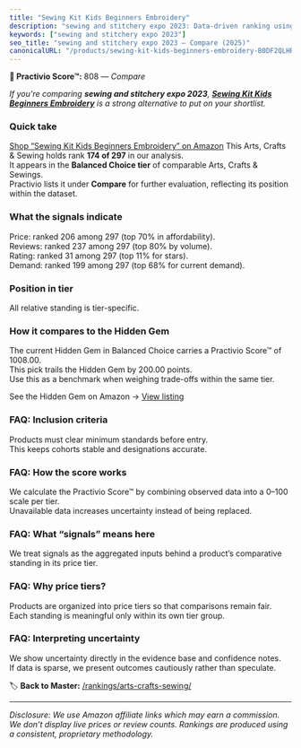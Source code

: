 ```yaml
---
title: "Sewing Kit Kids Beginners Embroidery"
description: "sewing and stitchery expo 2023: Data-driven ranking using the Practivio Score™. Positioned by quality, value, demand, findability, momentum."
keywords: ["sewing and stitchery expo 2023"]
seo_title: "sewing and stitchery expo 2023 — Compare (2025)"
canonicalURL: "/products/sewing-kit-kids-beginners-embroidery-B0DF2QLHRT/"
---
```


**🛒 Practivio Score™:** 808 — _Compare_


*If you're comparing **sewing and stitchery expo 2023**, **[Sewing Kit Kids Beginners Embroidery](https://www.amazon.com/dp/B0DF2QLHRT?tag=practivio-20)** is a strong alternative to put on your shortlist.*
### Quick take
[Shop “Sewing Kit Kids Beginners Embroidery” on Amazon](https://www.amazon.com/dp/B0DF2QLHRT?tag=practivio-20)
This Arts, Crafts & Sewing holds rank **174 of 297** in our analysis.  
It appears in the **Balanced Choice tier** of comparable Arts, Crafts & Sewings.  
Practivio lists it under **Compare** for further evaluation, reflecting its position within the dataset.

### What the signals indicate
Price: ranked 206 among 297 (top 70% in affordability).  
Reviews: ranked 237 among 297 (top 80% by volume).  
Rating: ranked 31 among 297 (top 11% for stars).  
Demand: ranked 199 among 297 (top 68% for current demand).

### Position in tier
All relative standing is tier-specific.

### How it compares to the Hidden Gem
The current Hidden Gem in Balanced Choice carries a Practivio Score™ of 1008.00.  
This pick trails the Hidden Gem by 200.00 points.  
Use this as a benchmark when weighing trade-offs within the same tier.  

See the Hidden Gem on Amazon → [View listing](https://www.amazon.com/dp/B09XR2LHHL?tag=practivio-20)

### FAQ: Inclusion criteria
Products must clear minimum standards before entry.  
This keeps cohorts stable and designations accurate.

### FAQ: How the score works
We calculate the Practivio Score™ by combining observed data into a 0–100 scale per tier.  
Unavailable data increases uncertainty instead of being replaced.

### FAQ: What “signals” means here
We treat signals as the aggregated inputs behind a product’s comparative standing in its price tier.

### FAQ: Why price tiers?
Products are organized into price tiers so that comparisons remain fair.  
Each standing is meaningful only within its own tier group.

### FAQ: Interpreting uncertainty
We show uncertainty directly in the evidence base and confidence notes.  
If data is sparse, we present outcomes cautiously rather than speculate.

<!-- Missing template for Compare/CompareWithinPriceClass -->


🏷️ **Back to Master:** [/rankings/arts-crafts-sewing/](/rankings/arts-crafts-sewing/)

---
_Disclosure: We use Amazon affiliate links which may earn a commission. We don’t display live prices or review counts. Rankings are produced using a consistent, proprietary methodology._
